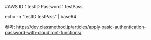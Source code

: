 #AWS 
ID：testID
Password：testPass

echo -n "testID:testPass" | base64

参考: https://dev.classmethod.jp/articles/apply-basic-authentication-password-with-cloudfront-functions/